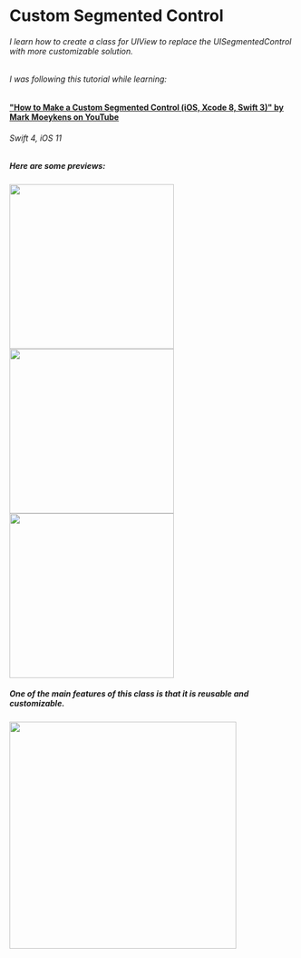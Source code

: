 # Custom Segmented Control
###### I learn how to create a class for UIView to replace the UISegmentedControl with more customizable solution.
###### I was following this tutorial while learning:
#### <a href="https://www.youtube.com/watch?v=xGdRCUrSu94&t=5s">"How to Make a Custom Segmented Control (iOS, Xcode 8, Swift 3)" by Mark Moeykens on YouTube</a>
###### Swift 4, iOS 11
##### Here are some previews:
<img src="https://github.com/yusif-projects/custom-segmented-control/blob/master/Previews%20for%20GitHub/1.gif" width="290"></img><img src="https://github.com/yusif-projects/custom-segmented-control/blob/master/Previews%20for%20GitHub/2.gif" width="290"></img><img src="https://github.com/yusif-projects/custom-segmented-control/blob/master/Previews%20for%20GitHub/3.gif" width="290"></img>
##### One of the main features of this class is that it is reusable and customizable.
<img src="https://github.com/yusif-projects/custom-segmented-control/blob/master/Previews%20for%20GitHub/inspector.png" width="400"></img>
